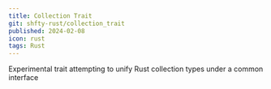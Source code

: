 ```yaml
---
title: Collection Trait
git: shfty-rust/collection_trait
published: 2024-02-08
icon: rust
tags: Rust
---
```


Experimental trait attempting to unify Rust collection types under a common interface

